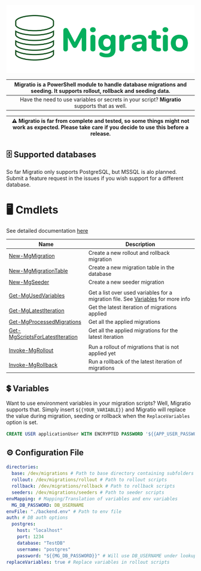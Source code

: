 ![header-image](./images/header.png)

| Migratio is a PowerShell module to handle database migrations and seeding. It supports rollout, rollback and seeding data. |
| :------------------------------------------------------------------------------------------------------------------------: |
|               Have the need to use variables or secrets in your script? **Migratio** supports that as well.                |

| ⚠️ Migratio is far from complete and tested, so some things might not work as expected. Please take care if you decide to use this before a release. |
| :--------------------------------------------------------------------------------------------------------------------------------------------------: |

## :file_cabinet: Supported databases

So far Migratio only supports PostgreSQL, but MSSQL is alo planned. Submit a feature request in the issues if you wish support for a different database.

<!-- ---

- [Cmdlets](#cmdlets)
- [Variables](#variables)
- [Configuration File](#-configuration-file)

--- -->

# :desktop_computer: Cmdlets

See detailed documentation [here](./docs/cmdlets.md)

| Name                                                                                 | Description                                                                                    |
| ------------------------------------------------------------------------------------ | ---------------------------------------------------------------------------------------------- |
| [New-MgMigration](./docs/cmdlets.md#New-MgMigration)                                 | Create a new rollout and rollback migration                                                    |
| [New-MgMigrationTable](./docs/cmdlets.md#New-MgMigrationTable)                       | Create a new migration table in the database                                                   |
| [New-MgSeeder](./docs/cmdlets.md#New-MgSeeder)                                       | Create a new seeder migration                                                                  |
|                                                                                      |                                                                                                |
| [Get-MgUsedVariables](./docs/cmdlets.md#Get-MgUsedVariables)                         | Get a list over used variables for a migration file. See [Variables](#Variables) for more info |
| [Get-MgLatestIteration](./docs/cmdlets.md#Get-MgLatestIteration)                     | Get the latest iteration of migrations applied                                                 |
| [Get-MgProcessedMigrations](./docs/cmdlets.md#Get-MgProcessedMigrations)             | Get all the applied migrations                                                                 |
| [Get-MgScriptsForLatestIteration](./docs/cmdlets.md#Get-MgScriptsForLatestIteration) | Get all the applied migrations for the latest iteration                                        |
|                                                                                      |                                                                                                |
| [Invoke-MgRollout](./docs/cmdlets.md#Invoke-MgRollout)                               | Run a rollout of migrations that is not applied yet                                            |
| [Invoke-MgRollback](./docs/cmdlets.md#Invoke-MgRollback)                             | Run a rollback of the latest iteration of migrations                                           |

## :heavy_dollar_sign: Variables

Want to use environment variables in your migration scripts? Well, Migratio supports that. Simply insert `${{YOUR_VARIABLE}}` and Migratio will replace the value during migration, seeding or rollback when the `ReplaceVariables` option is set.

```sql
CREATE USER applicationUser WITH ENCRYPTED PASSWORD '${{APP_USER_PASSWORD}}';
```

## :gear: Configuration File

```yaml
directories:
  base: /dev/migrations # Path to base directory containing subfolders
  rollout: /dev/migrations/rollout # Path to rollout scripts
  rollback: /dev/migrations/rollback # Path to rollback scripts
  seeders: /dev/migrations/seeders # Path to seeder scripts
envMapping: # Mapping/Translation of variables and env variables
  MG_DB_PASSWORD: DB_USERNAME
envFile: "./backend.env" # Path to env file
auth: # DB auth options
  postgres:
    host: "localhost"
    port: 1234
    database: "TestDB"
    username: "postgres"
    password: "${{MG_DB_PASSWORD}}" # Will use DB_USERNAME under lookup (ref: envMapping)
replaceVariables: true # Replace variables in rollout scripts
```
